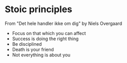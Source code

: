 # Stoic principles

From "Det hele handler ikke om dig" by Niels Overgaard

* Focus on that which you can affect
* Success is doing the right thing
* Be disciplined
* Death is your friend
* Not everything is about you

